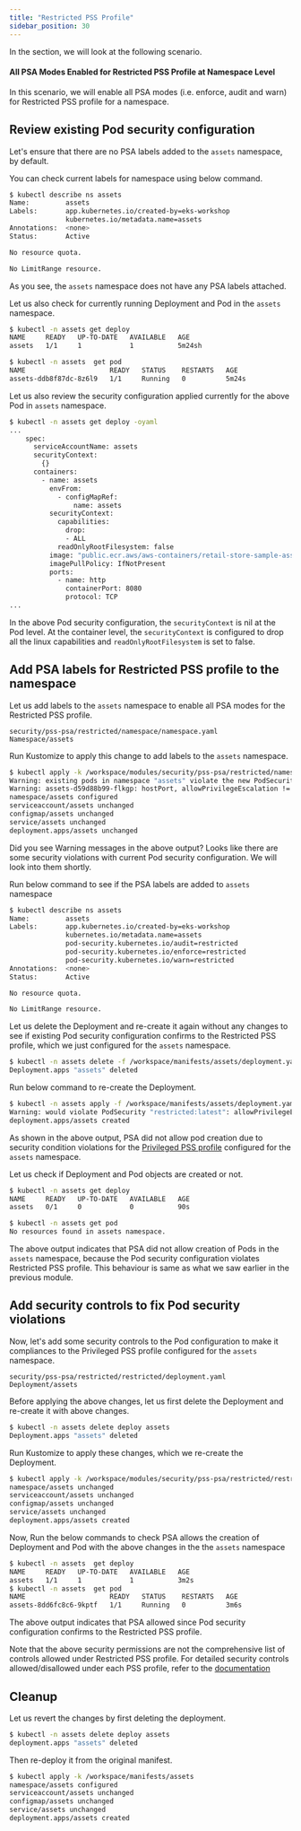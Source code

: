 ```yaml
---
title: "Restricted PSS Profile"
sidebar_position: 30
---
```


In the section, we will look at the following scenario.

#### All PSA Modes Enabled for Restricted PSS Profile at Namespace Level

In this scenario, we will enable all PSA modes (i.e. enforce, audit and warn) for Restricted PSS profile for a namespace.
## Review existing Pod security configuration

Let's ensure that there are no PSA labels added to the `assets` namespace, by default.

You can check current labels for namespace using below command.

```bash  timeout=60 hook=restricted-namespace-no-labels
$ kubectl describe ns assets 
Name:         assets
Labels:       app.kubernetes.io/created-by=eks-workshop
              kubernetes.io/metadata.name=assets
Annotations:  <none>
Status:       Active

No resource quota.

No LimitRange resource.
```
As you see, the `assets` namespace does not have any PSA labels attached.

Let us also check for currently running Deployment and Pod in the `assets` namespace.

```bash  test=false
$ kubectl -n assets get deploy
NAME     READY   UP-TO-DATE   AVAILABLE   AGE
assets   1/1     1            1           5m24sh

$ kubectl -n assets  get pod
NAME                     READY   STATUS    RESTARTS   AGE
assets-ddb8f87dc-8z6l9   1/1     Running   0          5m24s
```

Let us also review the security configuration applied currently for the above Pod in `assets` namespace.

```bash  test=false
$ kubectl -n assets get deploy -oyaml 
...
    spec:
      serviceAccountName: assets
      securityContext:
        {}
      containers:
        - name: assets
          envFrom:
            - configMapRef:
                name: assets
          securityContext:
            capabilities:
              drop:
              - ALL
            readOnlyRootFilesystem: false
          image: "public.ecr.aws/aws-containers/retail-store-sample-assets:latest"
          imagePullPolicy: IfNotPresent
          ports:
            - name: http
              containerPort: 8080
              protocol: TCP
...

```

In the above Pod security configuration, the `securityContext` is nil at the Pod level. At the container level, the `securityContext` is configured to drop all the linux capabilities and `readOnlyRootFilesystem` is set to false.

## Add PSA labels for Restricted PSS profile to the namespace

Let us add labels to the `assets` namespace to enable all PSA modes for the Restricted PSS profile.

```kustomization
security/pss-psa/restricted/namespace/namespace.yaml
Namespace/assets
```
Run Kustomize to apply this change to add labels to the `assets` namespace.

```bash  timeout=180 hook=restricted-namespace
$ kubectl apply -k /workspace/modules/security/pss-psa/restricted/namespace
Warning: existing pods in namespace "assets" violate the new PodSecurity enforce level "restricted:latest"
Warning: assets-d59d88b99-flkgp: hostPort, allowPrivilegeEscalation != false, runAsNonRoot != true, seccompProfile
namespace/assets configured
serviceaccount/assets unchanged
configmap/assets unchanged
service/assets unchanged
deployment.apps/assets unchanged
```
Did you see Warning messages in the above output? Looks like there are some security violations with current Pod security configuration. We will look into them shortly.

Run below command to see if the PSA labels are added to `assets` namespace
 
```bash test=false
$ kubectl describe ns assets
Name:         assets
Labels:       app.kubernetes.io/created-by=eks-workshop
              kubernetes.io/metadata.name=assets
              pod-security.kubernetes.io/audit=restricted
              pod-security.kubernetes.io/enforce=restricted
              pod-security.kubernetes.io/warn=restricted
Annotations:  <none>
Status:       Active

No resource quota.

No LimitRange resource.
```

Let us delete the Deployment and re-create it again without any changes to see if existing Pod security configuration confirms to the Restricted PSS profile, which we just configured for the `assets` namespace.

```bash
$ kubectl -n assets delete -f /workspace/manifests/assets/deployment.yaml
Deployment.apps "assets" deleted
```
Run below command to re-create the Deployment.

```bash timeout=180 hook=restricted-deploy-no-changes
$ kubectl -n assets apply -f /workspace/manifests/assets/deployment.yaml
Warning: would violate PodSecurity "restricted:latest": allowPrivilegeEscalation != false (container "assets" must set securityContext.allowPrivilegeEscalation=false), runAsNonRoot != true (pod or container "assets" must set securityContext.runAsNonRoot=true), seccompProfile (pod or container "assets" must set securityContext.seccompProfile.type to "RuntimeDefault" or "Localhost")
deployment.apps/assets created
```
As shown in the above output, PSA did not allow pod creation due to security condition violations for the [Privileged PSS profile](https://kubernetes.io/docs/concepts/security/pod-security-standards) configured for the `assets` namespace.

Let us check if Deployment and Pod objects are created or not.

```bash test=false
$ kubectl -n assets get deploy
NAME     READY   UP-TO-DATE   AVAILABLE   AGE
assets   0/1     0            0           90s

$ kubectl -n assets get pod   
No resources found in assets namespace.
```
The above output indicates that PSA did not allow creation of Pods in the `assets` namespace, because the Pod security configuration violates Restricted PSS profile. This behaviour is same as what we saw earlier in the previous module.

## Add security controls to fix Pod security violations

Now, let's add some security controls to the Pod configuration to make it compliances to the Privileged PSS profile configured for the `assets` namespace.

```kustomization
security/pss-psa/restricted/restricted/deployment.yaml
Deployment/assets
```

Before applying the above changes, let us first delete the Deployment and re-create it with above changes.

```bash
$ kubectl -n assets delete deploy assets
Deployment.apps "assets" deleted
```

Run Kustomize to apply these changes, which we re-create the Deployment.

```bash timeout=180 hook=restricted-deploy-with-changes
$ kubectl apply -k /workspace/modules/security/pss-psa/restricted/restricted/
namespace/assets unchanged
serviceaccount/assets unchanged
configmap/assets unchanged
service/assets unchanged
deployment.apps/assets created
```
Now, Run the below commands to check PSA allows the creation of Deployment and Pod with the above changes in the  the `assets` namespace

```bash test=false
$ kubectl -n assets  get deploy                                                                    
NAME     READY   UP-TO-DATE   AVAILABLE   AGE
assets   1/1     1            1           3m2s
$ kubectl -n assets  get pod   
NAME                     READY   STATUS    RESTARTS   AGE
assets-8dd6fc8c6-9kptf   1/1     Running   0          3m6s
```
The above output indicates that PSA allowed since Pod security configuration confirms to the Restricted PSS profile.

Note that the above security permissions are not the comprehensive list of controls allowed under Restricted PSS profile. For detailed security controls allowed/disallowed under each PSS profile, refer to the [documentation](https://kubernetes.io/docs/concepts/security/pod-security-standards/#restricted)

## Cleanup

Let us revert the changes by first deleting the deployment. 

```bash
$ kubectl -n assets delete deploy assets
deployment.apps "assets" deleted

```
Then re-deploy it from the original manifest.

```bash
$ kubectl apply -k /workspace/manifests/assets
namespace/assets configured
serviceaccount/assets unchanged
configmap/assets unchanged
service/assets unchanged
deployment.apps/assets created

```